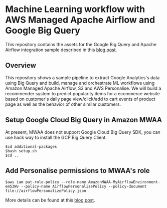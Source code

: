 # Machine Learning workflow with AWS Managed Apache Airflow and Google Big Query

This repository contains the assets for the Google Big Query and Apache Airflow integration sample described in this [blog post](https://#).

## Overview

This repository shows a sample pipeline to extract Google Analytics's data using Big Query and build, manage and orchestrate ML workflows using Amazon Managed Apache Airflow, S3 and AWS Personalise. We will build a recommender system to predict popularity items for a ecommerce website based on customer's daily page view/click/add to cart events of product page as well as the behavior of other similar customers.

## Setup Google Cloud Big Query in Amazon MWAA

At present, MWAA does not support Google Cloud Big Query SDK, you can use hack way to install the GCP Big Query Client.

```
$cd additional-packages
$bash setup.sh
$cd ..
```

## Add Personalise permissions to MWAA's role

```
$aws iam put-role-policy --role-name AmazonMWAA-MyAirflowEnvironment-em53Wv --policy-name AirflowPersonalizePolicy --policy-document file://airflowPersonalizePolicy.json

```

More details can be found at this [blog post](https://#).
